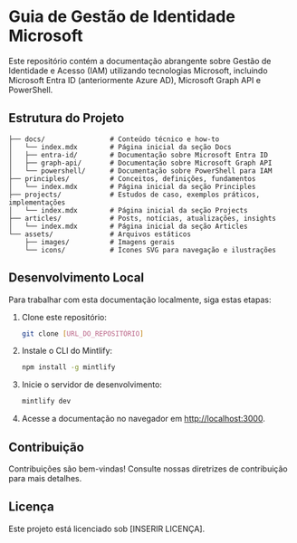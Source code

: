 # Guia de Gestão de Identidade Microsoft

Este repositório contém a documentação abrangente sobre Gestão de Identidade e Acesso (IAM) utilizando tecnologias Microsoft, incluindo Microsoft Entra ID (anteriormente Azure AD), Microsoft Graph API e PowerShell.

## Estrutura do Projeto

```
├── docs/                # Conteúdo técnico e how-to
│   └── index.mdx        # Página inicial da seção Docs
│   ├── entra-id/        # Documentação sobre Microsoft Entra ID
│   ├── graph-api/       # Documentação sobre Microsoft Graph API
│   └── powershell/      # Documentação sobre PowerShell para IAM
├── principles/          # Conceitos, definições, fundamentos
│   └── index.mdx        # Página inicial da seção Principles
├── projects/            # Estudos de caso, exemplos práticos, implementações
│   └── index.mdx        # Página inicial da seção Projects
├── articles/            # Posts, notícias, atualizações, insights
│   └── index.mdx        # Página inicial da seção Articles
└── assets/              # Arquivos estáticos
    ├── images/          # Imagens gerais
    └── icons/           # Ícones SVG para navegação e ilustrações
```

## Desenvolvimento Local

Para trabalhar com esta documentação localmente, siga estas etapas:

1. Clone este repositório:
   ```bash
   git clone [URL_DO_REPOSITÓRIO]
   ```

2. Instale o CLI do Mintlify:
   ```bash
   npm install -g mintlify
   ```

3. Inicie o servidor de desenvolvimento:
   ```bash
   mintlify dev
   ```

4. Acesse a documentação no navegador em [http://localhost:3000](http://localhost:3000).

## Contribuição

Contribuições são bem-vindas! Consulte nossas diretrizes de contribuição para mais detalhes.

## Licença

Este projeto está licenciado sob [INSERIR LICENÇA].
